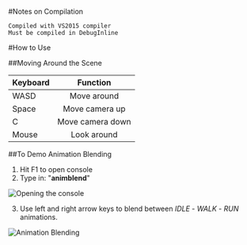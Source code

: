 #Notes on Compilation

	Compiled with VS2015 compiler
	Must be compiled in DebugInline

#How to Use

##Moving Around the Scene
	
| Keyboard      | Function         |
| ------------- | :--------------: |
| WASD          | Move around      |
| Space         | Move camera up   |
| C             | Move camera down |
| Mouse         | Look around      |

##To Demo Animation Blending

1. Hit F1 to open console
2. Type in: "**animblend**"

![Opening the console](http://i.imgur.com/XDMkCXh.png "Opening the Console")

3. Use left and right arrow keys to blend between *IDLE* - *WALK* - *RUN* animations.

![Animation Blending](http://i.imgur.com/X8pdpUS.png "Animation Blending")
